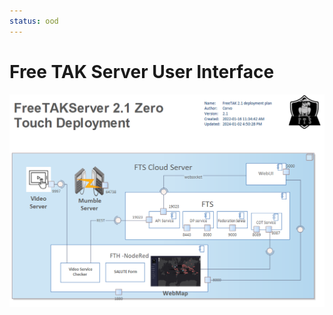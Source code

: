 ```yaml
---
status: ood
---
```


# Free TAK Server User Interface


![image](../images/zero-touch-deply-default.png)
